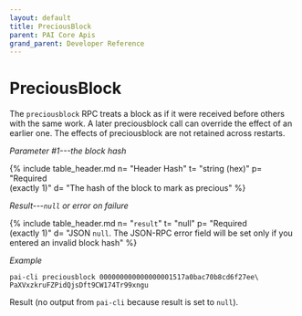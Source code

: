 ```yaml
---
layout: default
title: PreciousBlock
parent: PAI Core Apis
grand_parent: Developer Reference
---
```


PreciousBlock
===================

The `preciousblock` RPC treats a block as if it were received before others with the same work. A later preciousblock call can override the effect of an earlier one. The effects of preciousblock are not retained across restarts.

*Parameter #1---the block hash*

{% include table_header.md
  n= "Header Hash"
  t= "string (hex)"
  p= "Required<br>(exactly 1)"
  d= "The hash of the block to mark as precious"
%}

*Result---`null` or error on failure*

{% include table_header.md
  n= "`result`"
  t= "null"
  p= "Required<br>(exactly 1)"
  d= "JSON `null`.  The JSON-RPC error field will be set only if you entered an invalid block hash"
%}

*Example*

```
pai-cli preciousblock 000000000000000001517a0bac70b8cd6f27ee\
PaXVxzkruFZPidQjsDft9CW174Tr99xngu
```

Result (no output from `pai-cli` because result is set to `null`).
